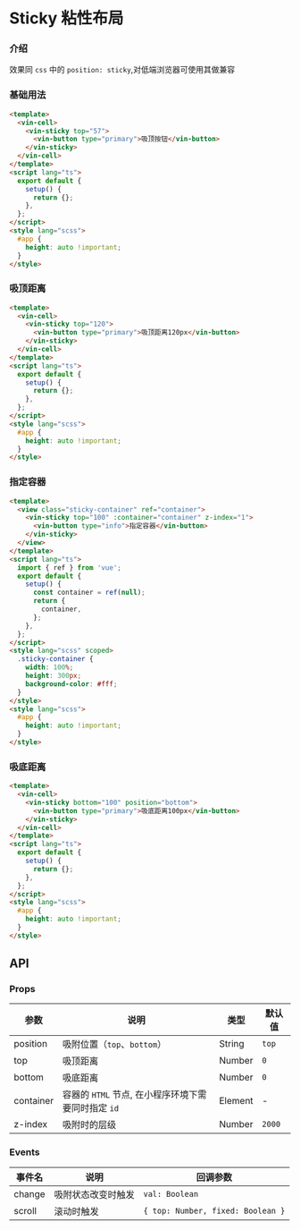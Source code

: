 # Sticky 粘性布局

### 介绍

效果同 `css` 中的 `position: sticky`,对低端浏览器可使用其做兼容

### 基础用法

```html
<template>
  <vin-cell>
    <vin-sticky top="57">
      <vin-button type="primary">吸顶按钮</vin-button>
    </vin-sticky>
  </vin-cell>
</template>
<script lang="ts">
  export default {
    setup() {
      return {};
    },
  };
</script>
<style lang="scss">
  #app {
    height: auto !important;
  }
</style>
```

### 吸顶距离

```html
<template>
  <vin-cell>
    <vin-sticky top="120">
      <vin-button type="primary">吸顶距离120px</vin-button>
    </vin-sticky>
  </vin-cell>
</template>
<script lang="ts">
  export default {
    setup() {
      return {};
    },
  };
</script>
<style lang="scss">
  #app {
    height: auto !important;
  }
</style>
```

### 指定容器

```html
<template>
  <view class="sticky-container" ref="container">
    <vin-sticky top="100" :container="container" z-index="1">
      <vin-button type="info">指定容器</vin-button>
    </vin-sticky>
  </view>
</template>
<script lang="ts">
  import { ref } from 'vue';
  export default {
    setup() {
      const container = ref(null);
      return {
        container,
      };
    },
  };
</script>
<style lang="scss" scoped>
  .sticky-container {
    width: 100%;
    height: 300px;
    background-color: #fff;
  }
</style>
<style lang="scss">
  #app {
    height: auto !important;
  }
</style>
```

### 吸底距离

```html
<template>
  <vin-cell>
    <vin-sticky bottom="100" position="bottom">
      <vin-button type="primary">吸底距离100px</vin-button>
    </vin-sticky>
  </vin-cell>
</template>
<script lang="ts">
  export default {
    setup() {
      return {};
    },
  };
</script>
<style lang="scss">
  #app {
    height: auto !important;
  }
</style>
```

## API

### Props

| 参数      | 说明                                                | 类型    | 默认值 |
| --------- | --------------------------------------------------- | ------- | ------ |
| position  | 吸附位置（`top`、`bottom`）                         | String  | `top`  |
| top       | 吸顶距离                                            | Number  | `0`    |
| bottom    | 吸底距离                                            | Number  | `0`    |
| container | 容器的 `HTML` 节点, 在小程序环境下需要同时指定 `id` | Element | -      |
| z-index   | 吸附时的层级                                        | Number  | `2000` |

### Events

| 事件名 | 说明               | 回调参数                          |
| ------ | ------------------ | --------------------------------- |
| change | 吸附状态改变时触发 | `val: Boolean`                    |
| scroll | 滚动时触发         | `{ top: Number, fixed: Boolean }` |
